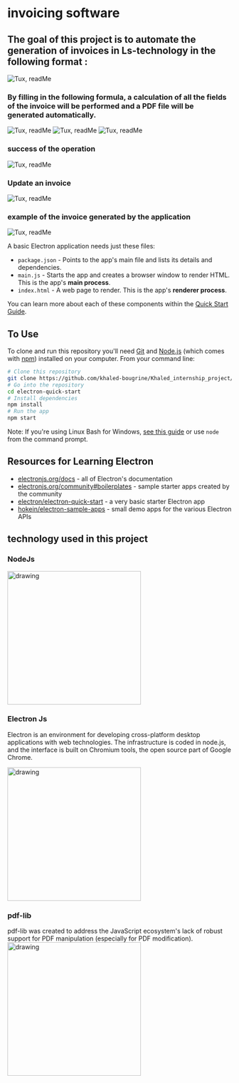 # invoicing software
## The goal of this project is to automate the generation of invoices in Ls-technology in the following format : 

![Tux, readMe ](images/Nora_readMe7.png)




### By filling in the following formula, a calculation of all the fields of the invoice will be performed and a PDF file will be generated automatically. 

![Tux, readMe ](images/Nora_readMe1.png)
![Tux, readMe ](images/Nora_readMe2.png)
![Tux, readMe ](images/Nora_readMe3.png)

### success of the operation
![Tux, readMe ](images/Nora_readMe5.png)






### Update an invoice
![Tux, readMe ](Nora_readMe4.png)


### example of the invoice generated by the application



![Tux, readMe ](images/Nora_readMe6.png)


A basic Electron application needs just these files:

- `package.json` - Points to the app's main file and lists its details and dependencies.
- `main.js` - Starts the app and creates a browser window to render HTML. This is the app's **main process**.
- `index.html` - A web page to render. This is the app's **renderer process**.

You can learn more about each of these components within the [Quick Start Guide](https://electronjs.org/docs/latest/tutorial/quick-start).

## To Use

To clone and run this repository you'll need [Git](https://git-scm.com) and [Node.js](https://nodejs.org/en/download/) (which comes with [npm](http://npmjs.com)) installed on your computer. From your command line:

```bash
# Clone this repository
git clone https://github.com/khaled-bougrine/Khaled_internship_project/
# Go into the repository
cd electron-quick-start
# Install dependencies
npm install
# Run the app
npm start
```




Note: If you're using Linux Bash for Windows, [see this guide](https://www.howtogeek.com/261575/how-to-run-graphical-linux-desktop-applications-from-windows-10s-bash-shell/) or use `node` from the command prompt.

## Resources for Learning Electron

- [electronjs.org/docs](https://electronjs.org/docs) - all of Electron's documentation
- [electronjs.org/community#boilerplates](https://electronjs.org/community#boilerplates) - sample starter apps created by the community
- [electron/electron-quick-start](https://github.com/electron/electron-quick-start) - a very basic starter Electron app
- [hokein/electron-sample-apps](https://github.com/hokein/electron-sample-apps) - small demo apps for the various Electron APIs


##  technology used in this project

### NodeJs

<img src="images/640px-Node.js_logo.svg.png" alt="drawing" style="width:300px;"/>



### Electron Js

Electron is an environment for developing cross-platform desktop applications with web technologies. The infrastructure is coded in node.js, and the interface is built on Chromium tools, the open source part of Google Chrome.

<img src="images/Electron_Software_Framework_Logo.svg.png" alt="drawing" style="width:300px;"/>



### pdf-lib
pdf-lib was created to address the JavaScript ecosystem's lack of robust support for PDF manipulation (especially for PDF modification).
<img src="images/readMe12.png" alt="drawing" style="width:300px;"/>


